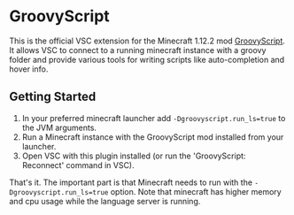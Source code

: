 # GroovyScript

This is the official VSC extension for the Minecraft 1.12.2 mod [GroovyScript](https://github.com/CleanroomMC/GroovyScript).
It allows VSC to connect to a running minecraft instance with a groovy folder and provide various tools for writing
scripts like auto-completion and hover info.

## Getting Started
1. In your preferred minecraft launcher add `-Dgroovyscript.run_ls=true` to the JVM arguments.
2. Run a Minecraft instance with the GroovyScript mod installed from your launcher.
3. Open VSC with this plugin installed (or run the 'GroovyScript: Reconnect' command in VSC).

That's it. The important part is that Minecraft needs to run with the `-Dgroovyscript.run_ls=true` option.
Note that minecraft has higher memory and cpu usage while the language server is running.
